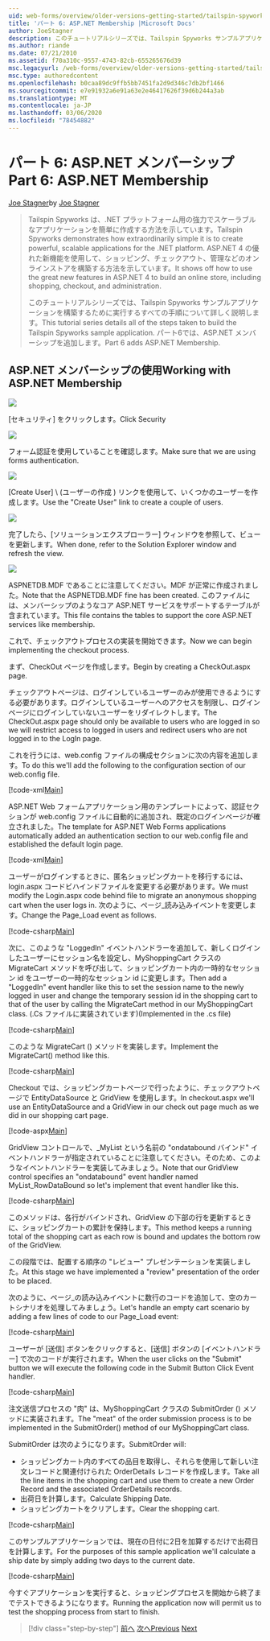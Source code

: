 ```yaml
---
uid: web-forms/overview/older-versions-getting-started/tailspin-spyworks/tailspin-spyworks-part-6
title: 'パート 6: ASP.NET Membership |Microsoft Docs'
author: JoeStagner
description: このチュートリアルシリーズでは、Tailspin Spyworks サンプルアプリケーションを構築するために実行するすべての手順について詳しく説明します。 パート6では、ASP.NET メンバーシップを追加します。
ms.author: riande
ms.date: 07/21/2010
ms.assetid: f70a310c-9557-4743-82cb-655265676d39
msc.legacyurl: /web-forms/overview/older-versions-getting-started/tailspin-spyworks/tailspin-spyworks-part-6
msc.type: authoredcontent
ms.openlocfilehash: b0caa89dc9ffb5bb7451fa2d9d346c7db2bf1466
ms.sourcegitcommit: e7e91932a6e91a63e2e46417626f39d6b244a3ab
ms.translationtype: MT
ms.contentlocale: ja-JP
ms.lasthandoff: 03/06/2020
ms.locfileid: "78454882"
---
```

# <a name="part-6-aspnet-membership"></a><span data-ttu-id="c57cd-104">パート 6: ASP.NET メンバーシップ</span><span class="sxs-lookup"><span data-stu-id="c57cd-104">Part 6: ASP.NET Membership</span></span>

<span data-ttu-id="c57cd-105">[Joe Stagner](https://github.com/JoeStagner)</span><span class="sxs-lookup"><span data-stu-id="c57cd-105">by [Joe Stagner](https://github.com/JoeStagner)</span></span>

> <span data-ttu-id="c57cd-106">Tailspin Spyworks は、.NET プラットフォーム用の強力でスケーラブルなアプリケーションを簡単に作成する方法を示しています。</span><span class="sxs-lookup"><span data-stu-id="c57cd-106">Tailspin Spyworks demonstrates how extraordinarily simple it is to create powerful, scalable applications for the .NET platform.</span></span> <span data-ttu-id="c57cd-107">ASP.NET 4 の優れた新機能を使用して、ショッピング、チェックアウト、管理などのオンラインストアを構築する方法を示しています。</span><span class="sxs-lookup"><span data-stu-id="c57cd-107">It shows off how to use the great new features in ASP.NET 4 to build an online store, including shopping, checkout, and administration.</span></span>
> 
> <span data-ttu-id="c57cd-108">このチュートリアルシリーズでは、Tailspin Spyworks サンプルアプリケーションを構築するために実行するすべての手順について詳しく説明します。</span><span class="sxs-lookup"><span data-stu-id="c57cd-108">This tutorial series details all of the steps taken to build the Tailspin Spyworks sample application.</span></span> <span data-ttu-id="c57cd-109">パート6では、ASP.NET メンバーシップを追加します。</span><span class="sxs-lookup"><span data-stu-id="c57cd-109">Part 6 adds ASP.NET Membership.</span></span>

## <a id="_Toc260221672"></a><span data-ttu-id="c57cd-110">ASP.NET メンバーシップの使用</span><span class="sxs-lookup"><span data-stu-id="c57cd-110">Working with ASP.NET Membership</span></span>

![](tailspin-spyworks-part-6/_static/image1.png)

<span data-ttu-id="c57cd-111">[セキュリティ] をクリックします。</span><span class="sxs-lookup"><span data-stu-id="c57cd-111">Click Security</span></span>

![](tailspin-spyworks-part-6/_static/image1.jpg)

<span data-ttu-id="c57cd-112">フォーム認証を使用していることを確認します。</span><span class="sxs-lookup"><span data-stu-id="c57cd-112">Make sure that we are using forms authentication.</span></span>

![](tailspin-spyworks-part-6/_static/image2.jpg)

<span data-ttu-id="c57cd-113">[Create User] \ (ユーザーの作成 \) リンクを使用して、いくつかのユーザーを作成します。</span><span class="sxs-lookup"><span data-stu-id="c57cd-113">Use the "Create User" link to create a couple of users.</span></span>

![](tailspin-spyworks-part-6/_static/image3.jpg)

<span data-ttu-id="c57cd-114">完了したら、[ソリューションエクスプローラー] ウィンドウを参照して、ビューを更新します。</span><span class="sxs-lookup"><span data-stu-id="c57cd-114">When done, refer to the Solution Explorer window and refresh the view.</span></span>

![](tailspin-spyworks-part-6/_static/image2.png)

<span data-ttu-id="c57cd-115">ASPNETDB.MDF であることに注意してください。MDF が正常に作成されました。</span><span class="sxs-lookup"><span data-stu-id="c57cd-115">Note that the ASPNETDB.MDF fine has been created.</span></span> <span data-ttu-id="c57cd-116">このファイルには、メンバーシップのようなコア ASP.NET サービスをサポートするテーブルが含まれています。</span><span class="sxs-lookup"><span data-stu-id="c57cd-116">This file contains the tables to support the core ASP.NET services like membership.</span></span>

<span data-ttu-id="c57cd-117">これで、チェックアウトプロセスの実装を開始できます。</span><span class="sxs-lookup"><span data-stu-id="c57cd-117">Now we can begin implementing the checkout process.</span></span>

<span data-ttu-id="c57cd-118">まず、CheckOut ページを作成します。</span><span class="sxs-lookup"><span data-stu-id="c57cd-118">Begin by creating a CheckOut.aspx page.</span></span>

<span data-ttu-id="c57cd-119">チェックアウトページは、ログインしているユーザーのみが使用できるようにする必要があります。ログインしているユーザーへのアクセスを制限し、ログインページにログインしていないユーザーをリダイレクトします。</span><span class="sxs-lookup"><span data-stu-id="c57cd-119">The CheckOut.aspx page should only be available to users who are logged in so we will restrict access to logged in users and redirect users who are not logged in to the LogIn page.</span></span>

<span data-ttu-id="c57cd-120">これを行うには、web.config ファイルの構成セクションに次の内容を追加します。</span><span class="sxs-lookup"><span data-stu-id="c57cd-120">To do this we'll add the following to the configuration section of our web.config file.</span></span>

[!code-xml[Main](tailspin-spyworks-part-6/samples/sample1.xml)]

<span data-ttu-id="c57cd-121">ASP.NET Web フォームアプリケーション用のテンプレートによって、認証セクションが web.config ファイルに自動的に追加され、既定のログインページが確立されました。</span><span class="sxs-lookup"><span data-stu-id="c57cd-121">The template for ASP.NET Web Forms applications automatically added an authentication section to our web.config file and established the default login page.</span></span>

[!code-xml[Main](tailspin-spyworks-part-6/samples/sample2.xml)]

<span data-ttu-id="c57cd-122">ユーザーがログインするときに、匿名ショッピングカートを移行するには、login.aspx コードビハインドファイルを変更する必要があります。</span><span class="sxs-lookup"><span data-stu-id="c57cd-122">We must modify the Login.aspx code behind file to migrate an anonymous shopping cart when the user logs in.</span></span> <span data-ttu-id="c57cd-123">次のように、ページ\_読み込みイベントを変更します。</span><span class="sxs-lookup"><span data-stu-id="c57cd-123">Change the Page\_Load event as follows.</span></span>

[!code-csharp[Main](tailspin-spyworks-part-6/samples/sample3.cs)]

<span data-ttu-id="c57cd-124">次に、このような "LoggedIn" イベントハンドラーを追加して、新しくログインしたユーザーにセッション名を設定し、MyShoppingCart クラスの MigrateCart メソッドを呼び出して、ショッピングカート内の一時的なセッション id をユーザーの一時的なセッション id に変更します。</span><span class="sxs-lookup"><span data-stu-id="c57cd-124">Then add a "LoggedIn" event handler like this to set the session name to the newly logged in user and change the temporary session id in the shopping cart to that of the user by calling the MigrateCart method in our MyShoppingCart class.</span></span> <span data-ttu-id="c57cd-125">(.Cs ファイルに実装されています)</span><span class="sxs-lookup"><span data-stu-id="c57cd-125">(Implemented in the .cs file)</span></span>

[!code-csharp[Main](tailspin-spyworks-part-6/samples/sample4.cs)]

<span data-ttu-id="c57cd-126">このような MigrateCart () メソッドを実装します。</span><span class="sxs-lookup"><span data-stu-id="c57cd-126">Implement the MigrateCart() method like this.</span></span>

[!code-csharp[Main](tailspin-spyworks-part-6/samples/sample5.cs)]

<span data-ttu-id="c57cd-127">Checkout では、ショッピングカートページで行ったように、チェックアウトページで EntityDataSource と GridView を使用します。</span><span class="sxs-lookup"><span data-stu-id="c57cd-127">In checkout.aspx we'll use an EntityDataSource and a GridView in our check out page much as we did in our shopping cart page.</span></span>

[!code-aspx[Main](tailspin-spyworks-part-6/samples/sample6.aspx)]

<span data-ttu-id="c57cd-128">GridView コントロールで、\_MyList という名前の "ondatabound バインド" イベントハンドラーが指定されていることに注意してください。そのため、このようなイベントハンドラーを実装してみましょう。</span><span class="sxs-lookup"><span data-stu-id="c57cd-128">Note that our GridView control specifies an "ondatabound" event handler named MyList\_RowDataBound so let's implement that event handler like this.</span></span>

[!code-csharp[Main](tailspin-spyworks-part-6/samples/sample7.cs)]

<span data-ttu-id="c57cd-129">このメソッドは、各行がバインドされ、GridView の下部の行を更新するときに、ショッピングカートの累計を保持します。</span><span class="sxs-lookup"><span data-stu-id="c57cd-129">This method keeps a running total of the shopping cart as each row is bound and updates the bottom row of the GridView.</span></span>

<span data-ttu-id="c57cd-130">この段階では、配置する順序の "レビュー" プレゼンテーションを実装しました。</span><span class="sxs-lookup"><span data-stu-id="c57cd-130">At this stage we have implemented a "review" presentation of the order to be placed.</span></span>

<span data-ttu-id="c57cd-131">次のように、ページ\_の読み込みイベントに数行のコードを追加して、空のカートシナリオを処理してみましょう。</span><span class="sxs-lookup"><span data-stu-id="c57cd-131">Let's handle an empty cart scenario by adding a few lines of code to our Page\_Load event:</span></span>

[!code-csharp[Main](tailspin-spyworks-part-6/samples/sample8.cs)]

<span data-ttu-id="c57cd-132">ユーザーが [送信] ボタンをクリックすると、[送信] ボタンの [イベントハンドラー] で次のコードが実行されます。</span><span class="sxs-lookup"><span data-stu-id="c57cd-132">When the user clicks on the "Submit" button we will execute the following code in the Submit Button Click Event handler.</span></span>

[!code-csharp[Main](tailspin-spyworks-part-6/samples/sample9.cs)]

<span data-ttu-id="c57cd-133">注文送信プロセスの "肉" は、MyShoppingCart クラスの SubmitOrder () メソッドに実装されます。</span><span class="sxs-lookup"><span data-stu-id="c57cd-133">The "meat" of the order submission process is to be implemented in the SubmitOrder() method of our MyShoppingCart class.</span></span>

<span data-ttu-id="c57cd-134">SubmitOrder は次のようになります。</span><span class="sxs-lookup"><span data-stu-id="c57cd-134">SubmitOrder will:</span></span>

- <span data-ttu-id="c57cd-135">ショッピングカート内のすべての品目を取得し、それらを使用して新しい注文レコードと関連付けられた OrderDetails レコードを作成します。</span><span class="sxs-lookup"><span data-stu-id="c57cd-135">Take all the line items in the shopping cart and use them to create a new Order Record and the associated OrderDetails records.</span></span>
- <span data-ttu-id="c57cd-136">出荷日を計算します。</span><span class="sxs-lookup"><span data-stu-id="c57cd-136">Calculate Shipping Date.</span></span>
- <span data-ttu-id="c57cd-137">ショッピングカートをクリアします。</span><span class="sxs-lookup"><span data-stu-id="c57cd-137">Clear the shopping cart.</span></span>

[!code-csharp[Main](tailspin-spyworks-part-6/samples/sample10.cs)]

<span data-ttu-id="c57cd-138">このサンプルアプリケーションでは、現在の日付に2日を加算するだけで出荷日を計算します。</span><span class="sxs-lookup"><span data-stu-id="c57cd-138">For the purposes of this sample application we'll calculate a ship date by simply adding two days to the current date.</span></span>

[!code-csharp[Main](tailspin-spyworks-part-6/samples/sample11.cs)]

<span data-ttu-id="c57cd-139">今すぐアプリケーションを実行すると、ショッピングプロセスを開始から終了までテストできるようになります。</span><span class="sxs-lookup"><span data-stu-id="c57cd-139">Running the application now will permit us to test the shopping process from start to finish.</span></span>

> [!div class="step-by-step"]
> <span data-ttu-id="c57cd-140">[前へ](tailspin-spyworks-part-5.md)
> [次へ](tailspin-spyworks-part-7.md)</span><span class="sxs-lookup"><span data-stu-id="c57cd-140">[Previous](tailspin-spyworks-part-5.md)
[Next](tailspin-spyworks-part-7.md)</span></span>
